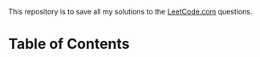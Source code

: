 This repository is to save all my solutions to the [LeetCode.com][LeetCode]
questions.


Table of Contents
=================



[LeetCode]: https://leetcode.com/problemset/algorithms/
